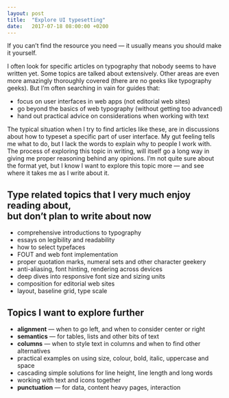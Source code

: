 ```yaml
---
layout: post
title:  "Explore UI typesetting"
date:   2017-07-18 08:00:00 +0200
---
```


If you can’t find the resource you need — it usually means you should make it yourself.

I often look for specific articles on typography that nobody seems to have written yet. Some topics are talked about extensively. Other areas are even more amazingly thoroughly covered (there are no geeks like typography geeks). But I’m often searching in vain for guides that:

* focus on user interfaces in web apps (not editorial web sites)
* go beyond the basics of web typography (without getting too advanced)
* hand out practical advice on considerations when working with text

The typical situation when I try to find articles like these, are in discussions about how to typeset a specific part of user interface. My gut feeling tells me what to do, but I lack the words to explain why to people I work with. The process of exploring this topic in writing, will itself go a long way in giving me proper reasoning behind any opinions. I’m not quite sure about the format yet, but I know I want to explore this topic more — and see where it takes me as I write about it.

## Type related topics that I very much enjoy reading about,<br> but don’t plan to write about now

* comprehensive introductions to typography
* essays on legibility and readability
* how to select typefaces
* FOUT and web font implementation
* proper quotation marks, numeral sets and other character geekery
* anti-aliasing, font hinting, rendering across devices
* deep dives into responsive font size and sizing units
* composition for editorial web sites
* layout, baseline grid, type scale

## Topics I want to explore further

* **alignment** — when to go left, and when to consider center or right
* **semantics** — for tables, lists and other bits of text
* **columns** — when to style text in columns and when to find other alternatives
* practical examples on using size, colour, bold, italic, uppercase and space
* cascading simple solutions for line height, line length and long words
* working with text and icons together
* **punctuation** — for data, content heavy pages, interaction
